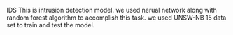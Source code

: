 IDS
This is intrusion detection model.
we used nerual network along with random forest algorithm to accomplish this task.
we used UNSW-NB 15 data set to train and test the model.

